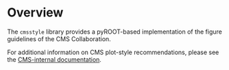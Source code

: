 # Overview

The `cmsstyle` library provides a pyROOT-based implementation of the figure guidelines of the CMS Collaboration.

For additional information on CMS plot-style recommendations,
please see the
[CMS-internal documentation](https://cms-analysis.docs.cern.ch/).
